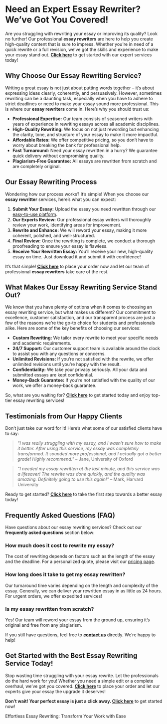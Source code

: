 <h1>Need an Expert Essay Rewriter? We’ve Got You Covered!</h1>

<p>Are you struggling with rewriting your essay or improving its quality? Look no further! Our professional <strong>essay rewriters</strong> are here to help you create high-quality content that is sure to impress. Whether you're in need of a quick rewrite or a full revision, we’ve got the skills and experience to make your essay stand out. <strong><a href="https://tinyurl.com/topessay?keyword=essay+rewritter">Click here</a></strong> to get started with our expert services today!</p>

<h2>Why Choose Our Essay Rewriting Service?</h2>

<p>Writing a great essay is not just about putting words together – it’s about expressing ideas clearly, coherently, and persuasively. However, sometimes rewriting can be a daunting task, especially when you have to adhere to strict deadlines or need to make your essay sound more professional. This is where our <strong>essay rewriters</strong> come in. Here’s why you should trust us:</p>

<ul>
    <li><strong>Professional Expertise:</strong> Our team consists of seasoned writers with years of experience in rewriting essays across all academic disciplines.</li>
    <li><strong>High-Quality Rewriting:</strong> We focus on not just rewording but enhancing the clarity, tone, and structure of your essay to make it more impactful.</li>
    <li><strong>Affordable Rates:</strong> We offer competitive pricing, so you don’t have to worry about breaking the bank for professional help.</li>
    <li><strong>Fast Turnaround:</strong> Need your essay rewritten in a hurry? We guarantee quick delivery without compromising quality.</li>
    <li><strong>Plagiarism-Free Guarantee:</strong> All essays are rewritten from scratch and are completely original.</li>
</ul>

<h2>Our Essay Rewriting Process</h2>

<p>Wondering how our process works? It’s simple! When you choose our <strong>essay rewritter</strong> services, here’s what you can expect:</p>

<ol>
    <li><strong>Submit Your Essay:</strong> Upload the essay you need rewritten through our <a href="https://tinyurl.com/topessay?keyword=essay+rewritter">easy-to-use platform</a>.</li>
    <li><strong>Our Experts Review:</strong> Our professional essay writers will thoroughly review your work, identifying areas for improvement.</li>
    <li><strong>Rewrite and Enhance:</strong> We will reword your essay, making it more coherent, polished, and well-structured.</li>
    <li><strong>Final Review:</strong> Once the rewriting is complete, we conduct a thorough proofreading to ensure your essay is flawless.</li>
    <li><strong>Receive Your Rewritten Essay:</strong> You’ll receive your new, high-quality essay on time. Just download it and submit it with confidence!</li>
</ol>

<p>It’s that simple! <strong><a href="https://tinyurl.com/topessay?keyword=essay+rewritter">Click here</a></strong> to place your order now and let our team of professional <strong>essay rewriters</strong> take care of the rest.</p>

<h2>What Makes Our Essay Rewriting Service Stand Out?</h2>

<p>We know that you have plenty of options when it comes to choosing an essay rewriting service, but what makes us different? Our commitment to excellence, customer satisfaction, and our transparent process are just a few of the reasons we’re the go-to choice for students and professionals alike. Here are some of the key benefits of choosing our services:</p>

<ul>
    <li><strong>Custom Rewriting:</strong> We tailor every rewrite to meet your specific needs and academic requirements.</li>
    <li><strong>24/7 Support:</strong> Our customer support team is available around the clock to assist you with any questions or concerns.</li>
    <li><strong>Unlimited Revisions:</strong> If you’re not satisfied with the rewrite, we offer unlimited revisions until you’re happy with the result.</li>
    <li><strong>Confidentiality:</strong> We take your privacy seriously. All your data and submitted essays are kept confidential.</li>
    <li><strong>Money-Back Guarantee:</strong> If you’re not satisfied with the quality of our work, we offer a money-back guarantee.</li>
</ul>

<p>So, what are you waiting for? <strong><a href="https://tinyurl.com/topessay?keyword=essay+rewritter">Click here</a></strong> to get started today and enjoy top-tier essay rewriting services!</p>

<h2>Testimonials from Our Happy Clients</h2>

<p>Don’t just take our word for it! Here’s what some of our satisfied clients have to say:</p>

<blockquote>
    <p><em>"I was really struggling with my essay, and I wasn’t sure how to make it better. After using this service, my essay was completely transformed. It sounded more professional, and I actually got a better grade! Highly recommend."</em> – Jane, University of Oxford</p>
</blockquote>

<blockquote>
    <p><em>"I needed my essay rewritten at the last minute, and this service was a lifesaver! The rewrite was done quickly, and the quality was amazing. Definitely going to use this again!"</em> – Mark, Harvard University</p>
</blockquote>

<p>Ready to get started? <strong><a href="https://tinyurl.com/topessay?keyword=essay+rewritter">Click here</a></strong> to take the first step towards a better essay today!</p>

<h2>Frequently Asked Questions (FAQ)</h2>

<p>Have questions about our essay rewriting services? Check out our <strong>frequently asked questions</strong> section below:</p>

<h3>How much does it cost to rewrite my essay?</h3>
<p>The cost of rewriting depends on factors such as the length of the essay and the deadline. For a personalized quote, please visit our <a href="https://tinyurl.com/topessay?keyword=essay+rewritter">pricing page</a>.</p>

<h3>How long does it take to get my essay rewritten?</h3>
<p>Our turnaround time varies depending on the length and complexity of the essay. Generally, we can deliver your rewritten essay in as little as 24 hours. For urgent orders, we offer expedited services!</p>

<h3>Is my essay rewritten from scratch?</h3>
<p>Yes! Our team will reword your essay from the ground up, ensuring it’s original and free from any plagiarism.</p>

<p>If you still have questions, feel free to <strong><a href="https://tinyurl.com/topessay?keyword=essay+rewritter">contact us</a></strong> directly. We’re happy to help!</p>

<h2>Get Started with the Best Essay Rewriting Service Today!</h2>

<p>Stop wasting time struggling with your essay rewrite. Let the professionals do the hard work for you! Whether you need a simple edit or a complete overhaul, we’ve got you covered. <strong><a href="https://tinyurl.com/topessay?keyword=essay+rewritter">Click here</a></strong> to place your order and let our experts give your essay the upgrade it deserves!</p>

<p><strong>Don’t wait! Your perfect essay is just a click away. <a href="https://tinyurl.com/topessay?keyword=essay+rewritter">Click here</a></strong> to get started now!</p>
Effortless Essay Rewriting: Transform Your Work with Ease
